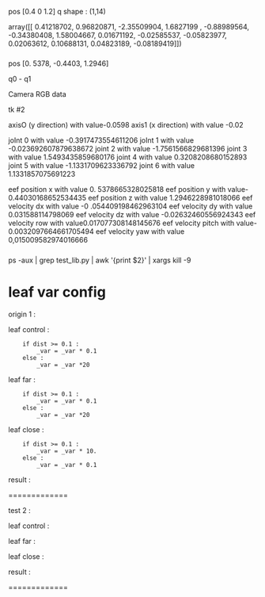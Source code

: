 pos [0.4 0 1.2]
q shape : (1,14)

array([[ 0.41218702,  0.96820871, -2.35509904,  1.6827199 , -0.88989564,
        -0.34380408,  1.58004667,  0.01671192, -0.02585537, -0.05823977,
         0.02063612,  0.10688131,  0.04823189, -0.08189419]])


#####

pos [0. 5378, -0.4403, 1.2946]

q0 - q1

Camera RGB data

tk #2

axisO (y direction) with value-0.0598
axis1 (x direction) with value -0.02

joInt 0 with value -0.3917473554611206
joInt 1 with value -0.023692607879638672
joint 2 with value -1.7561566829681396
joint 3 with value 1.5493435859680176
joint 4 with value 0.3208208680152893
joint 5 with value -1.1331709623336792
joint 6 with value 1.1331857075691223

eef position x with value 0. 5378665328025818
eef position y with value-0.44030168652534435
eef position z with value 1.2946228981018066
eef velocity dx with value -0 .054409198462963104
eef velocity dy with value 0.031588114798069
eef velocity dz with value -0.02632460556924343
eef velocity row with value0.017077308148145676
eef velocity pitch with value-0.0032097664661705494
eef velocity yaw with value 0,015009582974016666

#####

ps -aux | grep test_lib.py | awk '{print $2}' | xargs kill -9 


#####


leaf var config 
===============

origin 1  :

leaf control : 

        if dist >= 0.1 :
            _var = _var * 0.1
        else :
            _var = _var *20


leaf far :

        if dist >= 0.1 :
            _var = _var * 0.1
        else :
            _var = _var *20

leaf close :

        if dist >= 0.1 :
            _var = _var * 10.
        else :
            _var = _var * 0.1


result : 

=============

test 2 :

leaf control : 

leaf far :

leaf close :

result : 

=============
